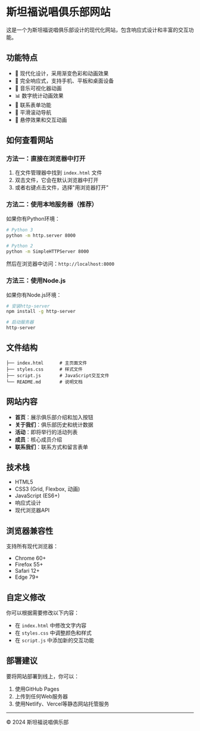 # 斯坦福说唱俱乐部网站

这是一个为斯坦福说唱俱乐部设计的现代化网站，包含响应式设计和丰富的交互功能。

## 功能特点

- 🎨 现代化设计，采用渐变色彩和动画效果
- 📱 完全响应式，支持手机、平板和桌面设备
- 🎵 音乐可视化器动画
- 📊 数字统计动画效果
- 📝 联系表单功能
- 🎯 平滑滚动导航
- 🌟 悬停效果和交互动画

## 如何查看网站

### 方法一：直接在浏览器中打开
1. 在文件管理器中找到 `index.html` 文件
2. 双击文件，它会在默认浏览器中打开
3. 或者右键点击文件，选择"用浏览器打开"

### 方法二：使用本地服务器（推荐）
如果你有Python环境：
```bash
# Python 3
python -m http.server 8000

# Python 2
python -m SimpleHTTPServer 8000
```

然后在浏览器中访问：`http://localhost:8000`

### 方法三：使用Node.js
如果你有Node.js环境：
```bash
# 安装http-server
npm install -g http-server

# 启动服务器
http-server
```

## 文件结构

```
├── index.html      # 主页面文件
├── styles.css      # 样式文件
├── script.js       # JavaScript交互文件
└── README.md       # 说明文档
```

## 网站内容

- **首页**：展示俱乐部介绍和加入按钮
- **关于我们**：俱乐部历史和统计数据
- **活动**：即将举行的活动列表
- **成员**：核心成员介绍
- **联系我们**：联系方式和留言表单

## 技术栈

- HTML5
- CSS3 (Grid, Flexbox, 动画)
- JavaScript (ES6+)
- 响应式设计
- 现代浏览器API

## 浏览器兼容性

支持所有现代浏览器：
- Chrome 60+
- Firefox 55+
- Safari 12+
- Edge 79+

## 自定义修改

你可以根据需要修改以下内容：
- 在 `index.html` 中修改文字内容
- 在 `styles.css` 中调整颜色和样式
- 在 `script.js` 中添加新的交互功能

## 部署建议

要将网站部署到线上，你可以：
1. 使用GitHub Pages
2. 上传到任何Web服务器
3. 使用Netlify、Vercel等静态网站托管服务

---

© 2024 斯坦福说唱俱乐部 
